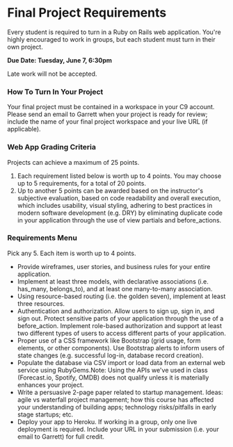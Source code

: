 # Final Project Requirements

Every student is required to turn in a Ruby on Rails web application. You're highly encouraged to work in groups, but each student must turn in their own project.

**Due Date: Tuesday, June 7, 6:30pm**

Late work will not be accepted.

### How To Turn In Your Project

Your final project must be contained in a workspace in your C9 account. Please send an email to Garrett when your project is ready for review; include the name of your final project workspace and your live URL (if applicable).

### Web App Grading Criteria

Projects can achieve a maximum of 25 points.

1. Each requirement listed below is worth up to 4 points. You may choose up to 5 requirements, for a total of 20 points.
2. Up to another 5 points can be awarded based on the instructor's subjective evaluation, based on code readability and overall execution, which includes usability, visual styling, adhering to best practices in modern software development (e.g. DRY) by eliminating duplicate code in your application through the use of view partials and before_actions.

### Requirements Menu

Pick any 5.  Each item is worth up to 4 points.

- Provide wireframes, user stories, and business rules for your entire application.
- Implement at least three models, with declarative associations (i.e. has_many, belongs_to), and at least one many-to-many association. 
- Using resource-based routing (i.e. the golden seven), implement at least three resources.
- Authentication and authorization. Allow users to sign up, sign in, and sign out. Protect sensitive parts of your application through the use of a before_action. Implement role-based authorization and support at least two different types of users to access different parts of your application.
- Proper use of a CSS framework like Bootstrap (grid usage, form elements, or other components). Use Bootstrap alerts to inform users of state changes (e.g. successful log-in, database record creation).
- Populate the database via CSV import or load data from an external web service using RubyGems.Note: Using the APIs we've used in class (Forecast.io, Spotify, OMDB) does not qualify unless it is materially enhances your project.
- Write a persuasive 2-page paper related to startup management.  Ideas: agile vs waterfall project management; how this course has affected your understanding of building apps;  technology risks/pitfalls in early stage startups; etc.
- Deploy your app to Heroku. If working in a group, only one live deployment is required. Include your URL in your submission (i.e. your email to Garrett) for full credit.
